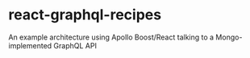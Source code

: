 # react-graphql-recipes
An example architecture using Apollo Boost/React talking to a Mongo-implemented GraphQL API
